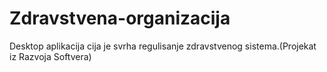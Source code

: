 # Zdravstvena-organizacija
Desktop aplikacija cija je svrha regulisanje zdravstvenog sistema.(Projekat iz Razvoja Softvera)
